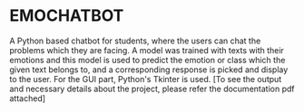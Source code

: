 # EMOCHATBOT

A Python based chatbot for students, where the users can chat the problems which they are facing. A model was trained with texts with their emotions and this model is used to predict the emotion or class which the given text belongs to, and a corresponding response is picked and display to the user. For the GUI part, Python's Tkinter is used.
[To see the output and necessary details about the project, please refer the documentation pdf attached]
